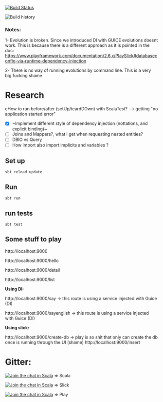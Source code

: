 [![Build Status](https://travis-ci.org/tatitati/play_slick_project.svg?branch=master)](https://travis-ci.org/tatitati/play_slick_project)



![Build history](https://buildstats.info/travisci/chart/tatitati/play_slick_project?branch=master)

### Notes:
1- Evolution is broken. Since we introduced DI with GUICE evolutions doesnt work. This is because there is a different approach as it is pointed in the doc:
https://www.playframework.com/documentation/2.6.x/PlaySlick#databaseconfig-via-runtime-dependency-injection

2- There is no way of running evolutions by command line. This is a very big fucking shame

# Research

cHow to run before/after (setUp/teardDOwn) with ScalaTest? --> getting "no application started error"
- [x] ~Implement different style of dependency injection (nottations, and explicit binding)~
- [ ] Joins and Mappers?, what I get when requesting nested entities?
- [ ] DBIO vs Query
- [ ] How import also import implicits and variables ?

## Set up

```
sbt reload update
```

## Run

```
sbt run
```

## run tests

```
sbt test
```


## Some stuff to play

http://localhost:9000

http://localhost:9000/hello

http://localhost:9000/detail

http://localhost:9000/list


**Using DI:**

http://localhost:9000/say  -> this route is using a service injected with Guice (DI)

http://localhost:9000/sayenglish  -> this route is using a service injected with Guice (DI)


**Using slick:**

http://localhost:9000/create-db   -> play is so shit that only can create the db once is running through the UI (shame)
http://localhost:9000/insert


# Gitter:
[![Join the chat in Scala](https://badges.gitter.im/Join%20Chat.svg)](https://gitter.im/explore/tags/curated:scala,scala) => Scala

[![Join the chat in Scala](https://badges.gitter.im/Join%20Chat.svg)](https://gitter.im/slick/slick) => Slick


[![Join the chat in Scala](https://badges.gitter.im/Join%20Chat.svg)](https://gitter.im/playframework/playframework)
=> Play

